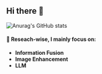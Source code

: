 ## Hi there 👋
![Anurag's GitHub stats](https://github-readme-stats.vercel.app/api?username=sucvcent&show_icons=true&theme=tokyonight)
<!--
**sucvcent/sucvcent** is a ✨ _special_ ✨ repository because its `README.md` (this file) appears on your GitHub profile.

Here are some ideas to get you started:

- 🔭 I’m currently working on ...
- 🌱 I’m currently learning ...
- 👯 I’m looking to collaborate on ...
- 🤔 I’m looking for help with ...
- 💬 Ask me about ...
- 📫 How to reach me: ...
- 😄 Pronouns: ...
- ⚡ Fun fact: ...
-->

#### 🔭 Reseach-wise, I mainly focus on:
  - **Information Fusion**
  - **Image Enhancement**
  - **LLM**

